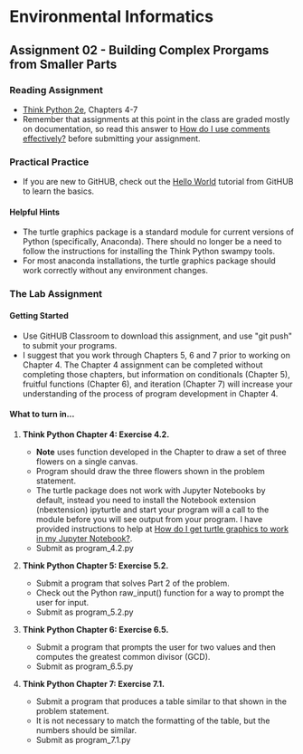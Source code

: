 # Environmental Informatics

## Assignment 02 - Building Complex Prorgams from Smaller Parts

### Reading Assignment

- [Think Python 2e](https://greenteapress.com/wp/think-python-2e/), Chapters 4-7
- Remember that assignments at this point in the class are graded mostly on documentation, so read this answer to [How do I use comments effectively?]( https://wiki.itap.purdue.edu/pages/viewpage.action?pageId=47221326) before submitting your assignment.

### Practical Practice

- If you are new to GitHUB, check out the [Hello World](https://guides.github.com/activities/hello-world/) tutorial from GitHUB to learn the basics.

#### Helpful Hints

- The turtle graphics package is a standard module for current versions of Python (specifically, Anaconda).  There should no longer be a need to follow the instructions for installing the Think Python swampy tools. 
- For most anaconda installations, the turtle graphics package should work correctly without any environment changes.  

### The Lab Assignment

#### Getting Started

- Use GitHUB Classroom to download this assignment, and use "git push" to submit your programs.
- I suggest that you work through Chapters 5, 6 and 7 prior to working on Chapter 4.  The Chapter 4 assignment can be completed without completing those chapters, but information on conditionals (Chapter 5), fruitful functions (Chapter 6), and iteration (Chapter 7) will increase your understanding of the process of program development in Chapter 4.

#### What to turn in...

1. **Think Python Chapter 4: Exercise 4.2.**

   - **Note** uses function developed in the Chapter to draw a set of three flowers on a single canvas.
   - Program should draw the three flowers shown in the problem statement.
   - The turtle package does not work with Jupyter Notebooks by default, instead you need to install the Notebook extension (nbextension) ipyturtle and start your program will a call to the module before you will see output from your program.  I have provided instructions to help at [How do I get turtle graphics to work in my Jupyter Notebook?](https://wiki.itap.purdue.edu/pages/viewpage.action?pageId=139460761).
   - Submit as program_4.2.py

2. **Think Python Chapter 5: Exercise 5.2.** 

   - Submit a program that solves Part 2 of the problem.
   - Check out the Python raw_input() function for a way to prompt the user for input.
   - Submit as program_5.2.py
   
3. **Think Python Chapter 6: Exercise 6.5.**

   - Submit a program that prompts the user for two values and then computes the greatest common divisor (GCD).
   - Submit as program_6.5.py
   
4. **Think Python Chapter 7: Exercise 7.1.**

   - Submit a program that produces a table similar to that shown in the problem statement.
   - It is not necessary to match the formatting of the table, but the numbers should be similar.
   - Submit as program_7.1.py
